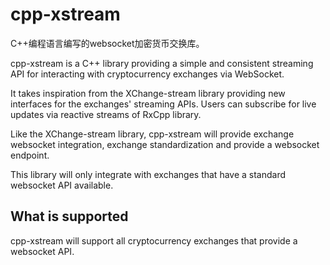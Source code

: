 # cpp-xstream

C++编程语言编写的websocket加密货币交换库。

cpp-xstream is a C++ library providing a simple and consistent streaming API for interacting with cryptocurrency exchanges via WebSocket.

It takes inspiration from the XChange-stream library providing new interfaces for the exchanges' streaming APIs. Users can subscribe for live updates via reactive streams of RxCpp library.

Like the XChange-stream library, cpp-xstream will provide exchange websocket integration, exchange standardization and provide a websocket endpoint.

This library will only integrate with exchanges that have a standard websocket API available.

## What is supported

cpp-xstream will support all cryptocurrency exchanges that provide a websocket API. 
